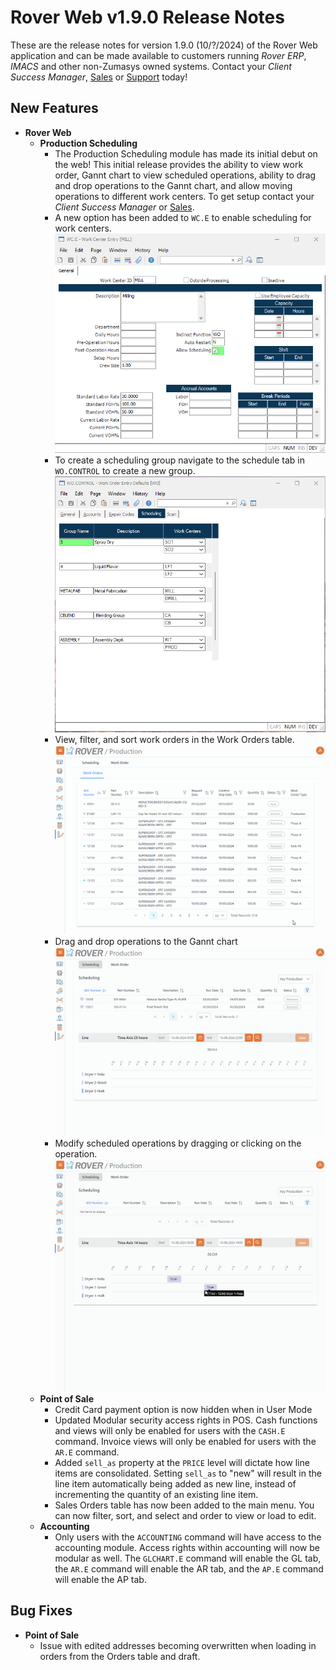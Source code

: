 # Rover Web v1.9.0 Release Notes

<badge text= "Version 1.9.0" vertical="middle" />

<PageHeader />

These are the release notes for version 1.9.0 (10/?/2024) of the Rover Web application and can be made available to customers running _Rover ERP_, _IMACS_ and other non-Zumasys owned systems. Contact your _Client Success Manager_, [Sales](mailto:sales@zumasys.com?subject=Rover%20Web%20v1.9.0) or [Support](mailto:help@zumasys.com?subject=Rover%20Web%20v1.9.0) today!

## New Features

- **Rover Web**
  - **Production Scheduling**
    - The Production Scheduling module has made its initial debut on the web! This initial release provides the ability to view work order, Gannt chart to view scheduled operations, ability to drag and drop operations to the Gannt chart, and allow moving operations to different work centers. To get setup contact your _Client Success Manager_ or [Sales](mailto:sales@zumasys.com?subject=Rover%20Web%20Production%20PScheduling).
    - A new option has been added to `WC.E` to enable scheduling for work centers.
    ![WC.E](./work-center-form.png)
    - To create a scheduling group navigate to the schedule tab in `WO.CONTROL` to create a new group.
    ![WO.CONTROL](./wo-control-scheduling.png)
    - View, filter, and sort work orders in the Work Orders table.
    ![Work Orders Table](./production-scheduling-work-orders.gif)
    - Drag and drop operations to the Gannt chart
    ![Scheduling Operations](./production-scheduling-drag-and-drop.gif)
    - Modify scheduled operations by dragging or clicking on the operation.
    ![Edit Scheduled Operations](./production-scheduling-adjusting-operations.gif)
  - **Point of Sale**
    - Credit Card payment option is now hidden when in User Mode
    - Updated Modular security access rights in POS. Cash functions and views will only be enabled for users with the `CASH.E` command. Invoice views will only be enabled for users with the `AR.E` command.  
    - Added `sell_as` property at the `PRICE` level will dictate how line items are consolidated. Setting `sell_as` to "new" will result in the line item automatically being added as new line, instead of incrementing the quantity of an existing line item.
    - Sales Orders table has now been added to the main menu. You can now filter, sort, and select and order to view or load to edit.
  - **Accounting**
    - Only users with the `ACCOUNTING` command will have access to the accounting module. Access rights within accounting will now be modular as well. The `GLCHART.E` command will enable the GL tab, the `AR.E` command will enable the AR tab, and the `AP.E` command will enable the AP tab.

## Bug Fixes
  - **Point of Sale**
    - Issue with edited addresses becoming overwritten when loading in orders from the Orders table and draft.
<PageFooter />
